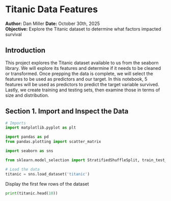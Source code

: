 # **Titanic Data Features**
**Author:** Dan Miller 
**Date:** October 30th, 2025  
**Objective:** Explore the Titanic dataset to determine what factors impacted survival

## **Introduction**

This project explores the Titanic dataset available to us from the seaborn library. We will explore its features and determine if it needs to be cleaned or transformed. Once prepping the data is complete, we will select the features to be used as predictors and our target. In this notebook, 5 features will be used as predictors to predict the target variable survived. Lastly, we create training and testing sets, then examine those in terms of size and distribution.

## **Section 1. Import and Inspect the Data**


```python
# Imports
import matplotlib.pyplot as plt

import pandas as pd
from pandas.plotting import scatter_matrix

import seaborn as sns

from sklearn.model_selection import StratifiedShuffleSplit, train_test_split

```


```python
# Load the data
titanic = sns.load_dataset('titanic')
```

Display the first few rows of the dataset


```python
print(titanic.head(10))
```
